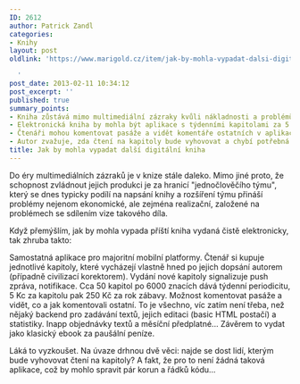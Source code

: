 ```yaml
---
ID: 2612
author: Patrick Zandl
categories:
- Knihy
layout: post
oldlink: 'https://www.marigold.cz/item/jak-by-mohla-vypadat-dalsi-digitalni-kniha

  '
post_date: 2013-02-11 10:34:12
post_excerpt: ''
published: true
summary_points:
- Kniha zůstává mimo multimediální zázraky kvůli nákladnosti a problémům sdílení vize.
- Elektronická kniha by mohla být aplikace s týdenními kapitolami za 5 Kč.
- Čtenáři mohou komentovat pasáže a vidět komentáře ostatních v aplikaci.
- Autor zvažuje, zda čtení na kapitoly bude vyhovovat a chybí potřebná aplikace.
title: Jak by mohla vypadat další digitální kniha
---
```


<p> Do éry multimediálních zázraků je v knize stále daleko. Mimo jiné proto, že schopnost zvládnout jejich produkci je za hranicí "jednočlověčího týmu", který se dnes typicky podílí na napsání knihy a rozšíření týmu přináší problémy nejenom ekonomické, ale zejména realizační, založené na problémech se sdílením vize takového díla.</p>


<p>Když přemýšlím, jak by mohla vypada příští kniha vydaná čistě elektronicky, tak zhruba takto:</p>


<p>Samostatná aplikace pro majoritní mobilní platformy. Čtenář si kupuje jednotlivé kapitoly, které vycházejí vlastně hned po jejich dopsání autorem (případně civilizací korektorem). Vydání nové kapitoly signalizuje push zpráva, notifikace. Cca 50 kapitol po 6000 znacích dává týdenní periodicitu, 5 Kc za kapitolu pak 250 Kč za rok zábavy. Možnost komentovat pasáže a vidět, co a jak komentovali ostatní. To je všechno, víc zatím není třeba, než nějaký backend pro zadávání textů, jejich editaci (basic HTML postačí) a statistiky. Inapp objednávky textů a měsíční předplatné... Závěrem to vydat jako klasický ebook za paušální peníze. </p>


<p>Láká to vyzkoušet. Na úvaze drhnou dvě věci: najde se dost lidí, kterým bude vyhovovat čtení na kapitoly? A fakt, že pro to není žádná taková aplikace, což by mohlo spravit pár korun a řádků kódu...</p>